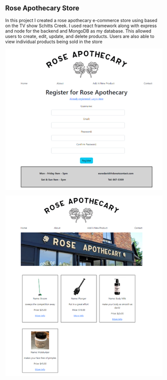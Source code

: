 <h2>Rose Apothecary Store</h2>

<p>In this project I created a rose apothecary e-commerce store using based on the TV show Schitts Creek. I used react framework along with express and node for the backend and MongoDB as my database. This allowed users to create, edit, update, and delete products. Users are also able to view individual products being sold in the store</p>

![Login Page](https://github.com/amountcastlej/rose_apothecary_store/blob/main/homepage.png?raw=true)

![Rose Apothecary Store](https://github.com/amountcastlej/rose_apothecary_store/blob/main/store_inventory.png)


